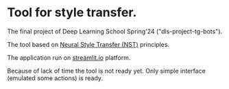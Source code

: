 # Tool for style transfer.

The final project of Deep Learning School Spring'24 ("dls-project-tg-bots").

The tool based on [Neural Style Transfer (NST)](https://neerc.ifmo.ru/wiki/index.php?title=Neural_Style_Transfer) principles.

The application run on [streamlit.io](https://streamlit.io) platform.

Because of lack of time the tool is not ready yet. Only simple interface (emulated some actions) is ready.